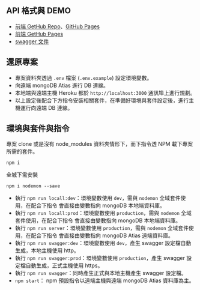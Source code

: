 
## API 格式與 DEMO

- [前端 GetHub Repo](https://github.com/sino980294/MetaWall)、[GitHub Pages](https://sino980294.github.io/MetaWall/login)
- [前端 GetHub Pages](https://sino980294.github.io/MetaWall/login)
- [swagger 文件](https://damp-plateau-24758.herokuapp.com/api-doc/)


## 還原專案

- 專案資料夾透過 `.env` 檔案 (`.env.example`) 設定環境變數。
- 向遠端 mongoDB Atias 進行 DB 連線。
- 本地端與遠端主機 Heroku 都於 `http://localhost:3000` 通訊埠上進行規劃。
- 以上設定後配合下方指令安裝相關套件，在準備好環境與套件設定後，進行主機運行向遠端 DB 連線。


## 環境與套件與指令

專案 clone 或是沒有 node_modules 資料夾情形下，而下指令透 NPM 載下專案所需的套件。
```
npm i
```
全城下需安裝 
```
npm i nodemon --save
```

- 執行 `npm run locall:dev`：環境變數使用 `dev`，需與 `nodemon` 全域套件使用，在配合下指令 會直接由變數指向 mongoDB 本地端資料庫。
- 執行 `npm run locall:prod`：環境變數使用 `production`，需與 `nodemon` 全域套件使用，在配合下指令 會直接由變數指向 mongoDB 本地端資料庫。
- 執行 `npm run server`：環境變數使用 `production`，需與 `nodemon` 全域套件使用，在配合下指令 會直接由變數指向 mongoDB Atias 遠端資料庫。
- 執行 `npm run swagger:dev`：環境變數使用 `dev`，產生 swagger 設定檔自動生成，本地主機使用 http。
- 執行 `npm run swagger:prod`：環境變數使用 `production`，產生 swagger 設定檔自動生成，正式主機使用 https。
- 執行 `npm run swagger`：同時產生正式與本地主機產生 swagger 設定檔。
- `npm start`： npm 預設指令以遠端主機與遠端 mongoDB Atias 資料庫為主。
